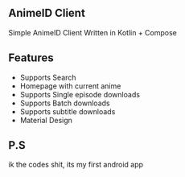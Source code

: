 ## AnimeID Client 
Simple AnimeID Client Written in Kotlin + Compose

## Features
 - Supports Search
 - Homepage with current anime
 - Supports Single episode downloads
 - Supports Batch downloads
 - Supports subtitle downloads
 - Material Design

## P.S
ik the codes shit, its my first android app